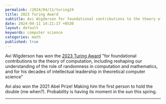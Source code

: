 ```yaml
---
permalink: /2024/04/11/turing24
title: 2023 Turing Award 
subtitle: Avi Wigderson for foundational contributions to the theory of computation. 
date: 2024-04-11 14:21:17 +0530
layout: default
keywords: computer science
categories: math
published: true
---
```


Avi Wigderson has won the [2023 Turing Award](https://amturing.acm.org/award_winners/wigderson_3844537.cfm) "for foundational contributions to the theory of computation, including reshaping our understanding of the role of randomness in computation and mathematics, and for his decades of intellectual leadership in theoretical computer science"  
  
Avi also won the 2021 Abel Prize! Making him the first person to hold the double (me when?). Probability is having its moment in the sun this spring.

---
